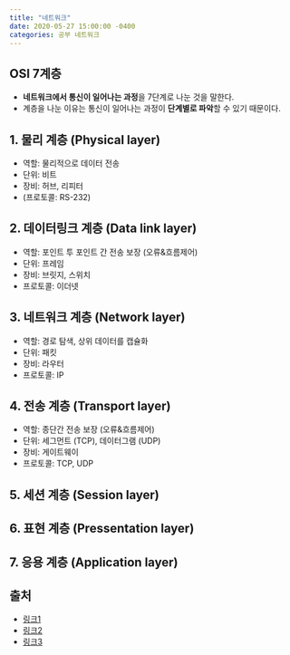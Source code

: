 ```yaml
---
title: "네트워크"
date: 2020-05-27 15:00:00 -0400
categories: 공부 네트워크
---
```

## OSI 7계층 

* **네트워크에서 통신이 일어나는 과정**을 7단계로 나눈 것을 말한다.
* 계층을 나눈 이유는 통신이 일어나는 과정이 **단계별로 파악**할 수 있기 때문이다.


## 1. 물리 계층 (Physical layer)

* 역할: 물리적으로 데이터 전송
* 단위: 비트
* 장비: 허브, 리피터
* (프로토콜: RS-232)


## 2. 데이터링크 계층 (Data link layer)

* 역할: 포인트 투 포인트 간 전송 보장 (오류&흐름제어)
* 단위: 프레임
* 장비: 브릿지, 스위치
* 프로토콜: 이더넷


## 3. 네트워크 계층 (Network layer)

* 역할: 경로 탐색, 상위 데이터를 캡슐화
* 단위: 패킷
* 장비: 라우터
* 프로토콜: IP


## 4. 전송 계층 (Transport layer)

* 역할: 종단간 전송 보장 (오류&흐름제어)
* 단위: 세그먼트 (TCP), 데이터그램 (UDP)
* 장비: 게이트웨이
* 프로토콜: TCP, UDP


## 5. 세션 계층 (Session layer)


## 6. 표현 계층 (Pressentation layer)


## 7. 응용 계층 (Application layer)


## 출처 

* [링크1](https://hahahoho5915.tistory.com/12)
* [링크2](https://shlee0882.tistory.com/110)
* [링크3](https://www.youtube.com/playlist?list=PLFpZ7zSiHhPxrib8i4XPRKxB6FR9_NlCo)
